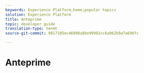 ```yaml
---
keywords: Experience Platform;home;popular topics
solution: Experience Platform
title: Anteprime
topic: developer guide
translation-type: tm+mt
source-git-commit: 9817105ec46098a8be99992cc6a962b9a7a696fc

---
```



# Anteprime
